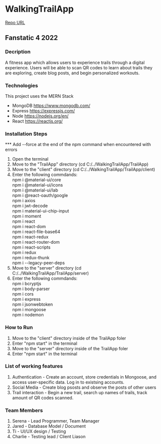 # WalkingTrailApp
[Repo URL](https://github.com/GGC-SD/WalkingTrailApp.git)
## Fanstatic 4 2022
### Decription
A fitness app which allows users to experience trails through a digital experience. Users will be able to scan QR codes to learn about trails they are exploring, create blog posts, and begin personalized workouts.

### Technologies
This project uses the MERN Stack
- MongoDB 
    https://www.mongodb.com/
- Express
    https://expressjs.com/
- Node
    https://nodejs.org/en/
- React
    https://reactjs.org/
  
### Installation Steps
*** Add --force at the end of the npm command when encountered with errors
1. Open the terminal
2. Move to the "TrailApp" directory (cd C:/../WalkingTrailApp/TrailApp)
3. Move to the "client" directory (cd C:/../WalkingTrailApp/TrailApp/client)
4. Enter the following commdands:  
npm i @material-ui/core  
npm i @material-ui/icons  
npm i @material-ui/lab  
npm i @react-oauth/google  
npm i axios  
npm i jwt-decode  
npm i material-ui-chip-input  
npm i moment  
npm i react  
npm i react-dom  
npm i react-file-base64  
npm i react-redux  
npm i react-router-dom  
npm i react-scripts  
npm i redux  
npm i redux-thunk  
npm i --legacy-peer-deps
5. Move to the "server" directory (cd C:/../WalkingTrailApp/TrailApp/server)
6. Enter the following commdands:  
npm i bcryptjs  
npm i body-parser  
npm i cors  
npm i express  
npm i jsonwebtoken  
npm i mongoose  
npm i nodemon

### How to Run
1. Move to the "client" directory inside of the TrailApp foler
2. Enter "npm start" in the terminal 
3. Move to the "server" directory inside of the TrailApp foler
2. Enter "npm start" in the terminal 

### List of working features
1. Authentication - Create an account, store credentials in Mongoose, and access user-specific data. Log in to existsing accounts.
2. Social Media - Create blog psosts and observe the posts of other users
3. Trail interaction - Begin a new trail, search up names of trails, track amount of QR codes scanned.



### Team Members
1. Serena - Lead Programmer, Team Manager
2. Jared - Database Model / Document
3. Ti - UI/UX design / Testing
4. Charlie - Testing lead / Client Liason

